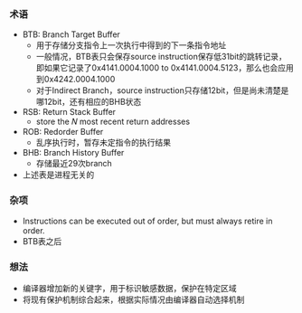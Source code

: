 ### 术语
- BTB: Branch Target Buffer
    - 用于存储分支指令上一次执行中得到的下一条指令地址
    - 一般情况，BTB表只会保存source instruction保存低31bit的跳转记录，即如果它记录了0x4141.0004.1000 to 0x4141.0004.5123，那么也会应用到0x4242.0004.1000
    - 对于Indirect Branch，source instruction只存储12bit，但是尚未清楚是哪12bit，还有相应的BHB状态
- RSB: Return Stack Buffer
    -  store the 𝑁 most recent return addresses
- ROB: Redorder Buffer
    - 乱序执行时，暂存未定指令的执行结果
- BHB: Branch History Buffer
    - 存储最近29次branch
- 上述表是进程无关的

### 杂项
- Instructions can be executed out of order, but must always retire in order.
- BTB表之后

### 想法
- 编译器增加新的关键字，用于标识敏感数据，保护在特定区域
- 将现有保护机制综合起来，根据实际情况由编译器自动选择机制